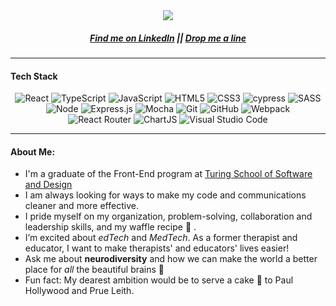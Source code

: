  <div align="center">
  <img src="https://user-images.githubusercontent.com/105533317/197370614-ff9dda21-339e-46bc-bb41-152108567379.png"/>
  <br />
  <h5><a href="www.linkedin.com/in/alycia-canavan">Find me on LinkedIn</a>  ||   <a href="mailto:alyciacan.swe@gmail.com">Drop me a line</a></h5>
</div>
<hr />
<h4>Tech Stack</h4>
<div align="center">
<img alt="React" src="https://img.shields.io/badge/react-%2320232a.svg?style=for-the-badge&logo=react&logoColor=%2361DAFB" />
<img alt="TypeScript" src="https://img.shields.io/badge/typescript-%23007ACC.svg?style=for-the-badge&logo=typescript&logoColor=white" />
<img alt="JavaScript" src="https://img.shields.io/badge/javascript-%23323330.svg?style=for-the-badge&logo=javascript&logoColor=%23F7DF1E" />
<img alt="HTML5" src="https://img.shields.io/badge/html5-%23E34F26.svg?style=for-the-badge&logo=html5&logoColor=white" />
<img alt="CSS3" src="https://img.shields.io/badge/css3-%231572B6.svg?style=for-the-badge&logo=css3&logoColor=white" />
<img alt="cypress" src="https://img.shields.io/badge/-cypress-%23E5E5E5?style=for-the-badge&logo=cypress&logoColor=058a5e" />
<img alt="SASS" src="https://img.shields.io/badge/SASS-hotpink.svg?style=for-the-badge&logo=SASS&logoColor=white" />
<br />
<img alt="Node" src="https://img.shields.io/badge/node.js-6DA55F?style=for-the-badge&logo=node.js&logoColor=white" />
<img alt="Express.js" src="https://img.shields.io/badge/express.js-%23404d59.svg?style=for-the-badge&logo=express&logoColor=%2361DAFB" />
<img alt="Mocha" src="https://img.shields.io/badge/-mocha-%238D6748?style=for-the-badge&logo=mocha&logoColor=white" />
<img alt="Git" src="https://img.shields.io/badge/git-%23F05033.svg?style=for-the-badge&logo=git&logoColor=white" />
<img alt="GitHub" src="https://img.shields.io/badge/github-%23121011.svg?style=for-the-badge&logo=github&logoColor=white" />
<img alt="Webpack" src="https://img.shields.io/badge/webpack-%238DD6F9.svg?style=for-the-badge&logo=webpack&logoColor=black" />
<br />
<img alt="React Router" src="https://img.shields.io/badge/React_Router-CA4245?style=for-the-badge&logo=react-router&logoColor=white" />
<img alt="ChartJS" src="https://img.shields.io/badge/chart.js-F5788D.svg?style=for-the-badge&logo=chart.js&logoColor=white" />
<img alt="Visual Studio Code" src="https://img.shields.io/badge/Visual%20Studio%20Code-0078d7.svg?style=for-the-badge&logo=visual-studio-code&logoColor=white" />



</div>
<hr />
<h4>About Me:</h4>
<ul>
<li>I'm a graduate of the Front-End program at <a href="https://turing.edu/">Turing School of Software and Design</a>
<li>I am always looking for ways to make my code and communications cleaner and more effective.
<li>I pride myself on my organization, problem-solving, collaboration and leadership skills, and my waffle recipe 🧇 . 
<li>I’m excited about <i>edTech</i> and <i>MedTech</i>. As a former therapist and educator, I want to make therapists' and educators' lives easier!
<li>Ask me about <b>neurodiversity</b> and how we can make the world a better place for <em>all</em> the beautiful brains 🧠 
<li>Fun fact: My dearest ambition would be to serve a cake 🍰 to Paul Hollywood and Prue Leith. 
</ul>

